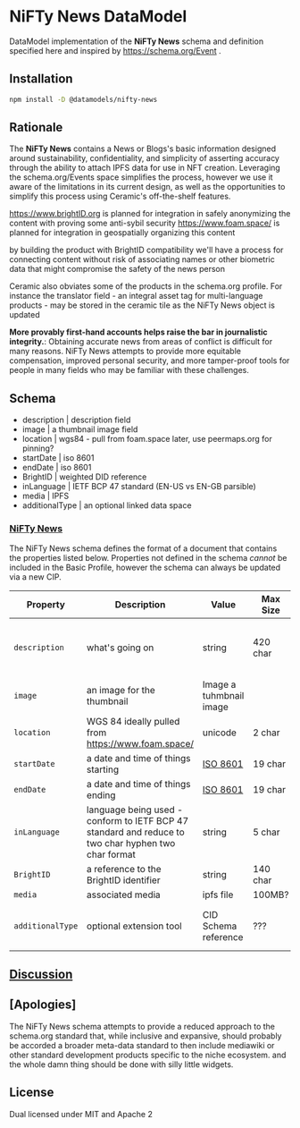 # NiFTy News DataModel

DataModel implementation of the **NiFTy News** schema and definition specified here and inspired by https://schema.org/Event .

## Installation

```sh
npm install -D @datamodels/nifty-news
```

## Rationale

The **NiFTy News** contains a News or Blogs's basic information designed around sustainability, confidentiality, and simplicity of asserting accuracy through the ability to attach IPFS data for use in NFT creation. Leveraging the schema.org/Events space simplifies the process, however we use it aware of the limitations in its current design, as well as the opportunities to simplify this process using Ceramic's off-the-shelf features.

https://www.brightID.org is planned for integration in safely anonymizing the content with proving some anti-sybil security
https://www.foam.space/ is planned for integration in geospatially organizing this content

by building the product with BrightID compatibility we'll have a process for connecting content without risk of associating names or other biometric data that might compromise the safety of the news person

Ceramic also obviates some of the products in the schema.org profile. For instance the translator field - an integral asset tag for multi-language products - may be stored in the ceramic tile as the NiFTy News object is updated

**More provably first-hand accounts helps raise the bar in journalistic integrity.**: Obtaining accurate news from areas of conflict is difficult for many reasons. NiFTy News attempts to provide more equitable compensation, improved personal security, and more tamper-proof tools for people in many fields who may be familiar with these challenges.  





## Schema
* description | description field
* image | a thumbnail image field
* location | wgs84 - pull from foam.space later, use peermaps.org for pinning? 
* startDate | iso 8601
* endDate | iso 8601
* BrightID | weighted DID reference
* inLanguage |  IETF BCP 47 standard (EN-US vs EN-GB parsible)
* media | IPFS 
* additionalType | an optional linked data space


### [NiFTy News](./schemas/nifty-news.json)

The NiFTy News schema defines the format of a document that contains the properties listed below. Properties not defined in the schema _cannot_ be included in the Basic Profile, however the schema can always be updated via a new CIP.

| Property           | Description                    | Value                                                                                  | Max Size | Required | Example                      |
| ------------------ | ------------------------------ | -------------------------------------------------------------------------------------- | -------- | -------- | ---------------------------- |
| `description`             | what's going on                         | string                                                                                 | 420 char | optional | There's something strange, in the neighborhood                   |
| `image`            | an image for the thumbnail                      | Image a tuhmbnail image                                                                          |          | optional |                              |
| `location`            | WGS 84 ideally pulled from https://www.foam.space/                   | unicode                                                                                | 2 char   | optional | 
| `startDate`        | a date and time of things starting                | [ISO 8601](https://en.wikipedia.org/wiki/ISO_8601)                                     | 19 char  | optional | 2007-04-05T14:30                  |
| `endDate`        | a date and time of things ending                | [ISO 8601](https://en.wikipedia.org/wiki/ISO_8601)                                     | 19 char  | optional | 2007-04-05T14:30                  |string                                                                                 | 240 char | optional | http://ceramic.network       |
| `inLanguage`           | language being used - conform to IETF BCP 47 standard and reduce to two char hyphen two char format                       | string                                                                                 | 5 char  | optional | en-en                       |
| `BrightID`     | a reference to the BrightID identifier           | string                                                                                 | 140 char | optional                        |
| `media` | associated media        |  ipfs file    | 100MB?   | optional | big file                           |
| `additionalType` | optional extension tool        |  CID Schema reference    | ???   | optional | additional reference file to simplify upgrades


## [Discussion](https://github.com/ceramicstudio/datamodels/discussions/25)

## [Apologies]

The NiFTy News schema attempts to provide a reduced approach to the schema.org standard that, while inclusive and expansive, should probably be accorded a broader meta-data standard to then include mediawiki or other standard development products specific to the niche ecosystem.  and the whole damn thing should be done with silly little widgets.  

## License

Dual licensed under MIT and Apache 2

